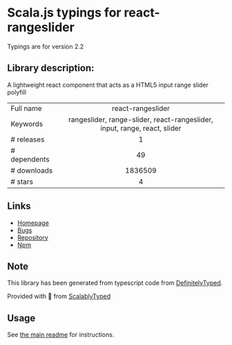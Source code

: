 
# Scala.js typings for react-rangeslider

Typings are for version 2.2

## Library description:
A lightweight react component that acts as a HTML5 input range slider polyfill

|                    |                 |
| ------------------ | :-------------: |
| Full name          | react-rangeslider |
| Keywords           | rangeslider, range-slider, react-rangeslider, input, range, react, slider |
| # releases         | 1 |
| # dependents       | 49 |
| # downloads        | 1836509 |
| # stars            | 4 |

## Links
- [Homepage](https://github.com/whoisandy/react-rangeslider#readme)
- [Bugs](https://github.com/whoisandy/react-rangeslider/issues)
- [Repository](https://github.com/whoisandy/react-rangeslider)
- [Npm](https://www.npmjs.com/package/react-rangeslider)
    


## Note
This library has been generated from typescript code from [DefinitelyTyped](https://definitelytyped.org).

Provided with :purple_heart: from [ScalablyTyped](https://github.com/oyvindberg/ScalablyTyped)

## Usage
See [the main readme](../../readme.md) for instructions.


